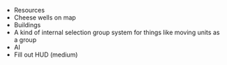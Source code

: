 - Resources
- Cheese wells on map
- Buildings
- A kind of internal selection group system for things like moving units as a group
- AI
- Fill out HUD (medium)
